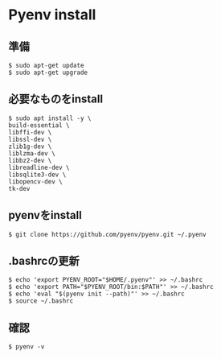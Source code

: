 # Pyenv install

## 準備

```
$ sudo apt-get update
$ sudo apt-get upgrade
```

## 必要なものをinstall

```
$ sudo apt install -y \
build-essential \
libffi-dev \
libssl-dev \
zlib1g-dev \
liblzma-dev \
libbz2-dev \
libreadline-dev \
libsqlite3-dev \
libopencv-dev \
tk-dev
```

## pyenvをinstall

```
$ git clone https://github.com/pyenv/pyenv.git ~/.pyenv
```

## .bashrcの更新
```
$ echo 'export PYENV_ROOT="$HOME/.pyenv"' >> ~/.bashrc
$ echo 'export PATH="$PYENV_ROOT/bin:$PATH"' >> ~/.bashrc
$ echo 'eval "$(pyenv init --path)"' >> ~/.bashrc
$ source ~/.bashrc
```

## 確認

```
$ pyenv -v 
```
